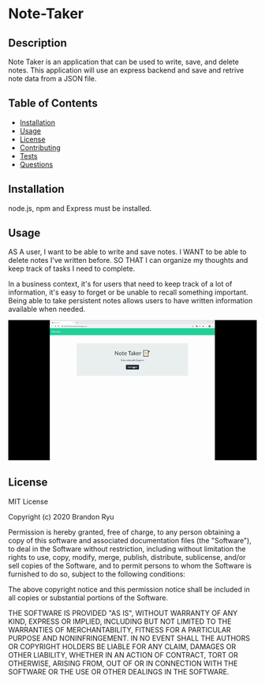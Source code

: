# Note-Taker
## Description
Note Taker is an application that can be used to write, save, and delete notes. This application will use an express backend and save and retrive note data from a JSON file.

## Table of Contents
 - [Installation](#installation)
- [Usage](#usage)
- [License](#license)
- [Contributing](#contributing)
- [Tests](#tests)
- [Questions](#questions)

## Installation
node.js, npm and Express must be installed.

## Usage
AS A user, I want to be able to write and save notes. I WANT to be able to delete notes I've written before. SO THAT I can organize my thoughts and keep track of tasks I need to complete.

In a business context, it's for users that need to keep track of a lot of information, it's easy to forget or be unable to recall something important. Being able to take persistent notes allows users to have written information available when needed.

![image 1](public/assets/images/NoteTaker.gif)

## License
MIT License

Copyright (c) 2020 Brandon Ryu

Permission is hereby granted, free of charge, to any person obtaining a copy
of this software and associated documentation files (the "Software"), to deal
in the Software without restriction, including without limitation the rights
to use, copy, modify, merge, publish, distribute, sublicense, and/or sell
copies of the Software, and to permit persons to whom the Software is
furnished to do so, subject to the following conditions:

The above copyright notice and this permission notice shall be included in all
copies or substantial portions of the Software.

THE SOFTWARE IS PROVIDED "AS IS", WITHOUT WARRANTY OF ANY KIND, EXPRESS OR
IMPLIED, INCLUDING BUT NOT LIMITED TO THE WARRANTIES OF MERCHANTABILITY,
FITNESS FOR A PARTICULAR PURPOSE AND NONINFRINGEMENT. IN NO EVENT SHALL THE
AUTHORS OR COPYRIGHT HOLDERS BE LIABLE FOR ANY CLAIM, DAMAGES OR OTHER
LIABILITY, WHETHER IN AN ACTION OF CONTRACT, TORT OR OTHERWISE, ARISING FROM,
OUT OF OR IN CONNECTION WITH THE SOFTWARE OR THE USE OR OTHER DEALINGS IN THE
SOFTWARE.